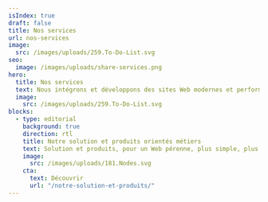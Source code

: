 ```yaml
---
isIndex: true
draft: false
title: Nos services
url: nos-services
image:
  src: /images/uploads/259.To-Do-List.svg
seo:
  image: /images/uploads/share-services.png
hero:
  title: Nos services
  text: Nous intégrons et développons des sites Web modernes et performants.
  image:
    src: /images/uploads/259.To-Do-List.svg
blocks:
  - type: editorial
    background: true
    direction: rtl
    title: Notre solution et produits orientés métiers
    text: Solution et produits, pour un Web pérenne, plus simple, plus accessible et à faible émission de carbone.
    image:
      src: /images/uploads/181.Nodes.svg
    cta:
      text: Découvrir
      url: "/notre-solution-et-produits/"
---
```

